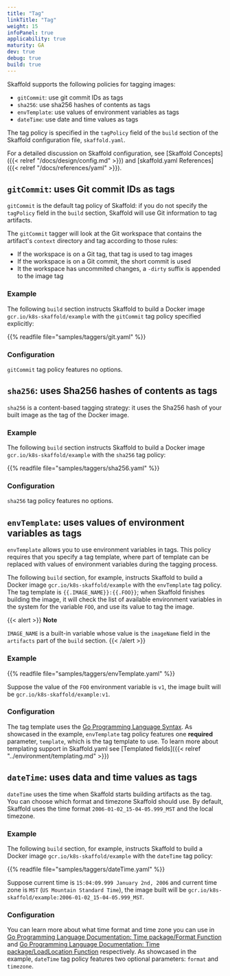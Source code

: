 ```yaml
---
title: "Tag"
linkTitle: "Tag"
weight: 15
infoPanel: true
applicability: true
maturity: GA
dev: true
debug: true
build: true
---
```


Skaffold supports the following policies for tagging images:

* `gitCommit`: use git commit IDs as tags
* `sha256`: use sha256 hashes of contents as tags
* `envTemplate`: use values of environment variables as tags
* `dateTime`: use date and time values as tags

The tag policy is specified in the `tagPolicy` field of the `build` section of the
Skaffold configuration file, `skaffold.yaml`.

For a detailed discussion on Skaffold configuration, see
[Skaffold Concepts]({{< relref "/docs/design/config.md" >}}) and
[skaffold.yaml References]({{< relref "/docs/references/yaml" >}}).

## `gitCommit`: uses Git commit IDs as tags

`gitCommit` is the default tag policy of Skaffold: if you do not specify the
`tagPolicy` field in the `build` section, Skaffold will use Git information
to tag artifacts.

The `gitCommit` tagger will look at the Git workspace that contains
the artifact's `context` directory and tag according to those rules:

 + If the workspace is on a Git tag, that tag is used to tag images
 + If the workspace is on a Git commit, the short commit is used
 + It the workspace has uncommited changes, a `-dirty` suffix is appended to the image tag

### Example

The following `build` section instructs Skaffold to build a
Docker image `gcr.io/k8s-skaffold/example` with the `gitCommit` tag policy
specified explicitly:

{{% readfile file="samples/taggers/git.yaml" %}}

### Configuration

`gitCommit` tag policy features no options.

## `sha256`: uses Sha256 hashes of contents as tags

`sha256` is a content-based tagging strategy: it uses the Sha256 hash of
your built image as the tag of the Docker image.

### Example

The following `build` section instructs Skaffold to build a
Docker image `gcr.io/k8s-skaffold/example` with the `sha256` tag policy:

{{% readfile file="samples/taggers/sha256.yaml" %}}

### Configuration

`sha256` tag policy features no options.

## `envTemplate`: uses values of environment variables as tags

`envTemplate` allows you to use environment variables in tags. This
policy requires that you specify a tag template, where part of template
can be replaced with values of environment variables during the tagging
process.

The following `build` section, for example, instructs Skaffold to build a
Docker image `gcr.io/k8s-skaffold/example` with the `envTemplate`
tag policy. The tag template is `{{.IMAGE_NAME}}:{{.FOO}}`; when Skaffold
finishes building the image, it will check the list of available environment
variables in the system for the variable `FOO`, and use its value to tag the
image.

{{< alert >}}
<b>Note</b><br>

`IMAGE_NAME` is a built-in variable whose value is the `imageName` field in
the `artifacts` part of the `build` section.
{{< /alert >}}

### Example

{{% readfile file="samples/taggers/envTemplate.yaml" %}}

Suppose the value of the `FOO` environment variable is `v1`, the image built
will be `gcr.io/k8s-skaffold/example:v1`.

### Configuration

The tag template uses the [Go Programming Language Syntax](https://golang.org/pkg/text/template/).
As showcased in the example, `envTemplate` tag policy features one
**required** parameter, `template`, which is the tag template to use. To learn more about templating support in Skaffold.yaml see [Templated fields]({{< relref "../environment/templating.md" >}})

## `dateTime`: uses data and time values as tags

`dateTime` uses the time when Skaffold starts building artifacts as the
tag. You can choose which format and timezone Skaffold should use. By default,
Skaffold uses the time format `2006-01-02_15-04-05.999_MST` and the local
timezone.

### Example

The following `build` section, for example, instructs Skaffold to build a Docker
image `gcr.io/k8s-skaffold/example` with the `dateTime`
tag policy:

{{% readfile file="samples/taggers/dateTime.yaml" %}}

Suppose current time is `15:04:09.999 January 2nd, 2006` and current time zone
is `MST` (`US Mountain Standard Time`), the image built will
be `gcr.io/k8s-skaffold/example:2006-01-02_15-04-05.999_MST`.

### Configuration

You can learn more about what time format and time zone you can use in
[Go Programming Language Documentation: Time package/Format Function](https://golang.org/pkg/time#Time.Format) and
[Go Programming Language Documentation: Time package/LoadLocation Function](https://golang.org/pkg/time#LoadLocation) respectively. As showcased in the
example, `dateTime`
tag policy features two optional parameters: `format` and `timezone`.

